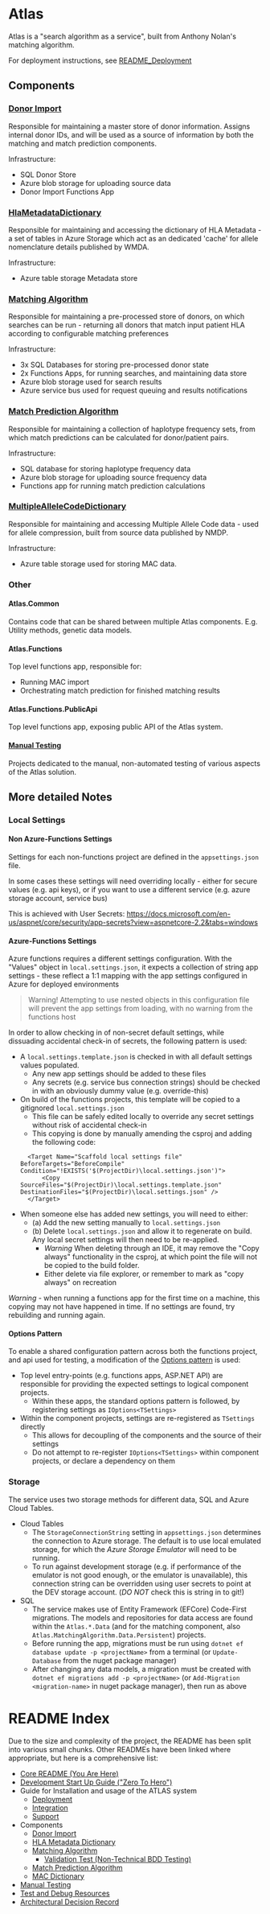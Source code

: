 # Atlas

Atlas is a "search algorithm as a service", built from Anthony Nolan's matching algorithm. 

For deployment instructions, see [README_Deployment](README_Deployment.md)

## Components

### [Donor Import](README_DonorImport.md)

Responsible for maintaining a master store of donor information. Assigns internal donor IDs, and will be used as a source of information by both the matching and 
match prediction components.

Infrastructure: 
- SQL Donor Store
- Azure blob storage for uploading source data
- Donor Import Functions App 

### [HlaMetadataDictionary](README_HlaMetadataDictionary.md)

Responsible for maintaining and accessing the dictionary of HLA Metadata - a set of tables in Azure Storage which act as an dedicated 'cache' for allele nomenclature
details published by WMDA.

Infrastructure: 
- Azure table storage Metadata store

### [Matching Algorithm](README_MatchingAlgorithm.md)

Responsible for maintaining a pre-processed store of donors, on which searches can be run - returning all donors that match input 
patient HLA according to configurable matching preferences   

Infrastructure: 
- 3x SQL Databases for storing pre-processed donor state
- 2x Functions Apps, for running searches, and maintaining data store
- Azure blob storage used for search results
- Azure service bus used for request queuing and results notifications

### [Match Prediction Algorithm](README_MatchPredictionAlgorithm.md)

Responsible for maintaining a collection of haplotype frequency sets, from which match predictions can be calculated for donor/patient pairs.

Infrastructure: 
- SQL database for storing haplotype frequency data
- Azure blob storage for uploading source frequency data
- Functions app for running match prediction calculations 

### [MultipleAlleleCodeDictionary](README_MultipleAlleleCodeDictionary.md)

Responsible for maintaining and accessing Multiple Allele Code data - used for allele compression, built from source data published by NMDP.

Infrastructure: 
- Azure table storage used for storing MAC data.

### Other

#### Atlas.Common

Contains code that can be shared between multiple Atlas components. E.g. Utility methods, genetic data models. 

#### Atlas.Functions

Top level functions app, responsible for: 
- Running MAC import 
- Orchestrating match prediction for finished matching results

#### Atlas.Functions.PublicApi

Top level functions app, exposing public API of the Atlas system.

#### [Manual Testing](README_ManualTesting.md)

Projects dedicated to the manual, non-automated testing of various aspects of the Atlas solution.

## More detailed Notes

### Local Settings

#### Non Azure-Functions Settings

Settings for each non-functions project are defined in the `appsettings.json` file.

In some cases these settings will need overriding locally - either for secure values (e.g. api keys), or if you want to use a different service (e.g. azure storage account, service bus)

This is achieved with User Secrets: <https://docs.microsoft.com/en-us/aspnet/core/security/app-secrets?view=aspnetcore-2.2&tabs=windows>

#### Azure-Functions Settings

Azure functions requires a different settings configuration. With the "Values" object in `local.settings.json`, it expects a collection of string app settings - these reflect a 1:1 mapping with the app settings configured in Azure for deployed environments

> Warning! Attempting to use nested objects in this configuration file will prevent the app settings from loading, with no warning from the functions host

In order to allow checking in of non-secret default settings, while dissuading accidental check-in of secrets, the following pattern is used: 

- A `local.settings.template.json` is checked in with all default settings values populated. 
    - Any new app settings should be added to these files
    - Any secrets (e.g. service bus connection strings) should be checked in with an obviously dummy value (e.g. override-this)
- On build of the functions projects, this template will be copied to a gitignored `local.settings.json`
    - This file can be safely edited locally to override any secret settings without risk of accidental check-in
    - This copying is done by manually amending the csproj and adding the following code: 
    ```
      <Target Name="Scaffold local settings file" BeforeTargets="BeforeCompile" Condition="!EXISTS('$(ProjectDir)\local.settings.json')">
          <Copy SourceFiles="$(ProjectDir)\local.settings.template.json" DestinationFiles="$(ProjectDir)\local.settings.json" />
      </Target>
    ```
- When someone else has added new settings, you will need to either: 
    - (a) Add the new setting manually to `local.settings.json`
    - (b) Delete `local.settings.json` and allow it to regenerate on build. Any local secret settings will then need to be re-applied. 
        - *Warning* When deleting through an IDE, it may remove the "Copy always" functionality in the csproj, at which point the file 
        will not be copied to the build folder. 
        - Either delete via file explorer, or remember to mark as "copy always" on recreation

*Warning* - when running a functions app for the first time on a machine, this copying may not have happened in time. If no settings are found, try rebuilding and running again. 


#### Options Pattern

To enable a shared configuration pattern across both the functions project, and api used for testing, a modification of the 
[Options pattern](https://docs.microsoft.com/en-us/aspnet/core/fundamentals/configuration/options?view=aspnetcore-2.2) is used:

- Top level entry-points (e.g. functions apps, ASP.NET API) are responsible for providing the expected settings to logical component projects.
    - Within these apps, the standard options pattern is followed, by registering settings as `IOptions<TSettings>`
- Within the component projects, settings are re-registered as `TSettings` directly
    - This allows for decoupling of the components and the source of their settings
    - Do not attempt to re-register `IOptions<TSettings>` within component projects, or declare a dependency on them 

### Storage

The service uses two storage methods for different data, SQL and Azure Cloud Tables.

- Cloud Tables
  - The `StorageConnectionString` setting in `appsettings.json` determines the connection to Azure storage.
    The default is to use local emulated storage, for which the *Azure Storage Emulator* will need to be running.
  - To run against development storage (e.g. if performance of the emulator is not good enough, or the emulator is unavailable), this connection string can be overridden using user secrets to point at the DEV storage account. (*DO NOT* check this is string in to git!)
- SQL
  - The service makes use of Entity Framework (EFCore) Code-First migrations. The models and repositories for data access
    are found within the `Atlas.*.Data` (and for the matching component, also `Atlas.MatchingAlgorithm.Data.Persistent`) projects.
  - Before running the app, migrations must be run using `dotnet ef database update -p <projectName>` from a terminal (or `Update-Database` from the nuget package manager)
  - After changing any data models, a migration must be created with `dotnet ef migrations add -p <projectName>` (or `Add-Migration <migration-name>` in nuget package manager), then run as above


# README Index

Due to the size and complexity of the project, the README has been split into various small chunks. Other READMEs have been linked where appropriate, but here is a 
comprehensive list:

- [Core README (You Are Here)](README.md)
- [Development Start Up Guide ("Zero To Hero")](README_DevelopmentStartUpGuide.md)
- Guide for Installation and usage of the ATLAS system 
    - [Deployment](README_Deployment.md)
    - [Integration](README_Integration.md)
    - [Support](README_Support.md)
- Components 
    - [Donor Import](README_DonorImport.md) 
    - [HLA Metadata Dictionary](README_HlaMetadataDictionary.md) 
    - [Matching Algorithm](README_MatchingAlgorithm.md)
        - [Validation Test (Non-Technical BDD Testing)](Atlas.MatchingAlgorithm.Test.Validation/ValidationTests/Features/README_MatchingValidationTests.md)
    - [Match Prediction Algorithm](README_MatchPredictionAlgorithm.md) 
    - [MAC Dictionary](README_MultipleAlleleCodeDictionary.md)
- [Manual Testing](README_ManualTesting.md)
- [Test and Debug Resources](MiscTestingAndDebuggingResources/README_TestAndDebug.md)
- [Architectural Decision Record](ArchitecturalDecisionRecord/README_ArchitecturalDecisionRecord.md)